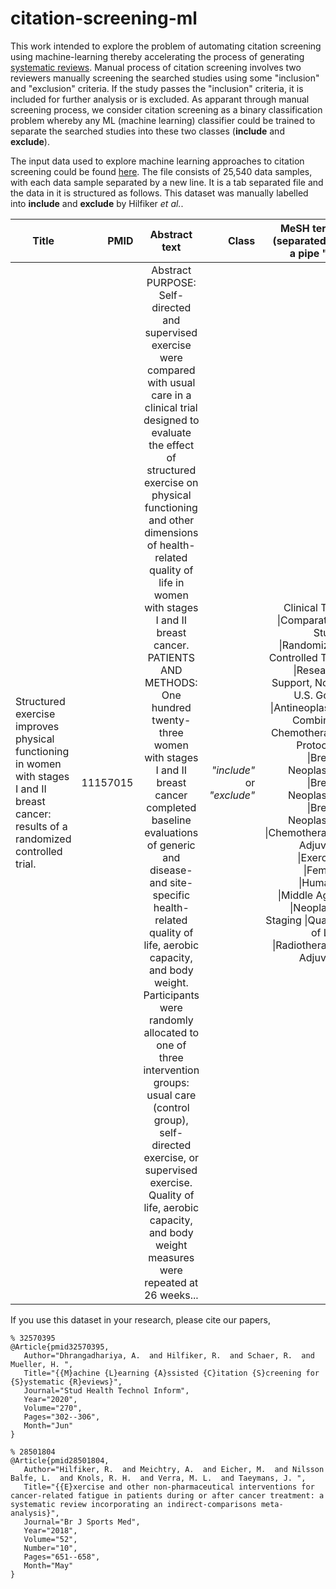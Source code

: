 # citation-screening-ml
This work intended to explore the problem of automating citation screening using machine-learning thereby accelerating the process of generating [systematic reviews](https://en.wikipedia.org/wiki/Systematic_review#:~:text=Systematic%20reviews%20are%20a%20type,synthesize%20findings%20qualitatively%20or%20quantitatively.). Manual process of citation screening involves two reviewers manually screening the searched studies using some "inclusion" and "exclusion" criteria. If the study passes the "inclusion" criteria, it is included for further analysis or is excluded. As apparant through manual screening process, we consider citation screening as a binary classification problem whereby any ML (machine learning) classifier could be trained to separate the searched studies into these two classes (__include__ and __exclude__).

The input data used to explore machine learning approaches to citation screening could be found [here](https://drive.google.com/file/d/14_-NNapaA2SvAxekAAW55zSZo9jSToVN/view?usp=sharing). The file consists of 25,540 data samples, with each data sample separated by a new line. It is a tab separated file and the data in it is structured as follows. This dataset was manually labelled into __include__ and __exclude__ by Hilfiker _et al._.


| Title         | PMID          | Abstract text  | Class  | MeSH terms (separated by a pipe __"&#124;"__) |
| ------------- |--------------:| :-------------:| ------:|----------------------------------------------:|
| Structured exercise improves physical functioning in women with stages I and II breast cancer: results of a randomized controlled trial.      | 11157015 | Abstract PURPOSE: Self-directed and supervised exercise were compared with usual care in a clinical trial designed to evaluate the effect of structured exercise on physical functioning and other dimensions of health-related quality of life in women with stages I and II breast cancer. PATIENTS AND METHODS: One hundred twenty-three women with stages I and II breast cancer completed baseline evaluations of generic and disease- and site-specific health-related quality of life, aerobic capacity, and body weight. Participants were randomly allocated to one of three intervention groups: usual care (control group), self-directed exercise, or supervised exercise. Quality of life, aerobic capacity, and body weight measures were repeated at 26 weeks... | _"include"_ or _"exclude"_ | Clinical Trial &#124;Comparative Study &#124;Randomized Controlled Trial &#124;Research Support, Non-U.S. Gov't &#124;Antineoplastic Combined Chemotherapy Protocols &#124;Breast Neoplasms &#124;Breast Neoplasms &#124;Breast Neoplasms &#124;Chemotherapy, Adjuvant &#124;Exercise &#124;Female &#124;Humans &#124;Middle Aged &#124;Neoplasm Staging &#124;Quality of Life &#124;Radiotherapy, Adjuvant |

If you use this dataset in your research, please cite our papers,

```
% 32570395 
@Article{pmid32570395,
   Author="Dhrangadhariya, A.  and Hilfiker, R.  and Schaer, R.  and Mueller, H. ",
   Title="{{M}achine {L}earning {A}ssisted {C}itation {S}creening for {S}ystematic {R}eviews}",
   Journal="Stud Health Technol Inform",
   Year="2020",
   Volume="270",
   Pages="302--306",
   Month="Jun"
}

% 28501804 
@Article{pmid28501804,
   Author="Hilfiker, R.  and Meichtry, A.  and Eicher, M.  and Nilsson Balfe, L.  and Knols, R. H.  and Verra, M. L.  and Taeymans, J. ",
   Title="{{E}xercise and other non-pharmaceutical interventions for cancer-related fatigue in patients during or after cancer treatment: a systematic review incorporating an indirect-comparisons meta-analysis}",
   Journal="Br J Sports Med",
   Year="2018",
   Volume="52",
   Number="10",
   Pages="651--658",
   Month="May"
}

```
